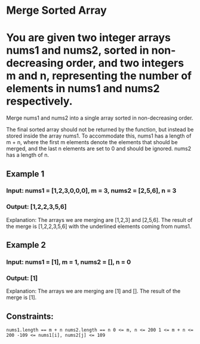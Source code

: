 # Merge Sorted Array

# You are given two integer arrays nums1 and nums2, sorted in non-decreasing order, and two integers m and n, representing the number of elements in nums1 and nums2 respectively.

Merge nums1 and nums2 into a single array sorted in non-decreasing order.

The final sorted array should not be returned by the function, but instead be stored inside the array nums1. To accommodate this, nums1 has a length of m + n, where the first m elements denote the elements that should be merged, and the last n elements are set to 0 and should be ignored. nums2 has a length of n.

## Example 1

### Input: nums1 = [1,2,3,0,0,0], m = 3, nums2 = [2,5,6], n = 3
### Output: [1,2,2,3,5,6]
Explanation: The arrays we are merging are [1,2,3] and [2,5,6].
The result of the merge is [1,2,2,3,5,6] with the underlined elements coming from nums1.


## Example 2

### Input: nums1 = [1], m = 1, nums2 = [], n = 0
### Output: [1]
Explanation: The arrays we are merging are [1] and [].
The result of the merge is [1].

## Constraints:

`
    nums1.length == m + n
    nums2.length == n
    0 <= m, n <= 200
    1 <= m + n <= 200
    -109 <= nums1[i], nums2[j] <= 109
`
